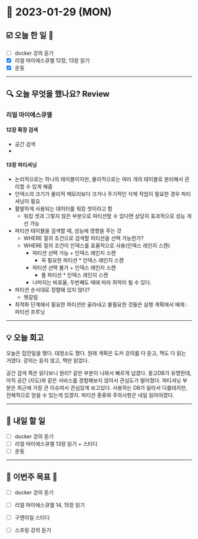 # 📆 2023-01-29 (MON)

## ☑️ 오늘 한 일 📑
- [ ] docker 강의 듣기
- [x] 리얼 마이에스큐엘 12장, 13장 읽기
- [x] 운동

***

## 🔍️ 오늘 무엇을 했나요? Review

### 리얼 마이에스큐엘 
#### 12장 확장 검색
- 공간 검색
- 
#### 13장 파티셔닝 
- 논리적으로는 하나의 테이블이지만, 물리적으로는 여러 개의 테이블로 분리해서 관리할 수 있게 해줌
- 인덱스의 크기가 물리적 메모리보다 크거나 주기적인 삭제 작업이 필요한 경우 파티셔닝이 필요 
- 활발하게 사용되는 데이터를 워킹 셋이라고 함
  - 워킹 셋과 그렇지 않은 부분으로 파티션할 수 있다면 상당히 효과적으로 성능 개선 가능 
- 파티션 테이블을 검색할 때, 성능에 영향을 주는 것 
  - WHERE 절의 조건으로 검색할 파티션을 선택 가능한가? 
  - WHERE 절의 조건이 인덱스를 효율적으로 사용(인덱스 레인지 스캔)
    - 파티션 선택 가능 + 인덱스 레인지 스캔
      - 꼭 필요한 파티션 * 인덱스 레인지 스캔
    - 파티션 선택 불가 + 인덱스 레인지 스캔 
      - 풀 파티션 * 인덱스 레인지 스캔
    - 나머지는 비효율, 두번째도 때에 따라 최악이 될 수 있다. 
- 파티션 순서대로 정렬돼 있지 않다? 
  - 헷갈림
- 최적화 단계에서 필요한 파티션만 골라내고 불필요한 것들은 실행 계획에서 배제 : 파티션 프루닝 
***

## 💡 오늘 회고

오늘은 집안일을 했다. 대청소도 했다. 
원래 계획은 도커 강의를 다 듣고, 책도 다 읽는 거였다. 강의는 듣지 않고, 책만 읽었다.

공간 검색 쪽은 읽다보니 원리? 같은 부분이 나와서 빠르게 넘겼다. 몽고DB가 유명한데, 아직 공간 (지도)와 같은 서비스를 경험해보지 않아서 관심도가 떨어졌다. 
파티셔닝 부분은 최근에 가장 큰 이슈여서 관심있게 보고있다. 사용하는 DB가 달라서 다를테지만, 전체적으로 얻을 수 있는게 있겠지. 
파티션 종류와 주의사항은 내일 읽어야겠다. 

***

## 🎯 내일 할 일
- [ ] docker 강의 듣기
- [ ] 리얼 마이에스큐엘 13장 읽기 + 스터디 
- [ ] 운동

***

## 🏁 이번주 목표 🏁
- [ ] docker 강의 듣기 
- [ ] 리얼 마이에스큐엘 14, 15장 읽기
- [ ] 구엔이일 스터디
- [ ] 스프링 강의 듣기 
 